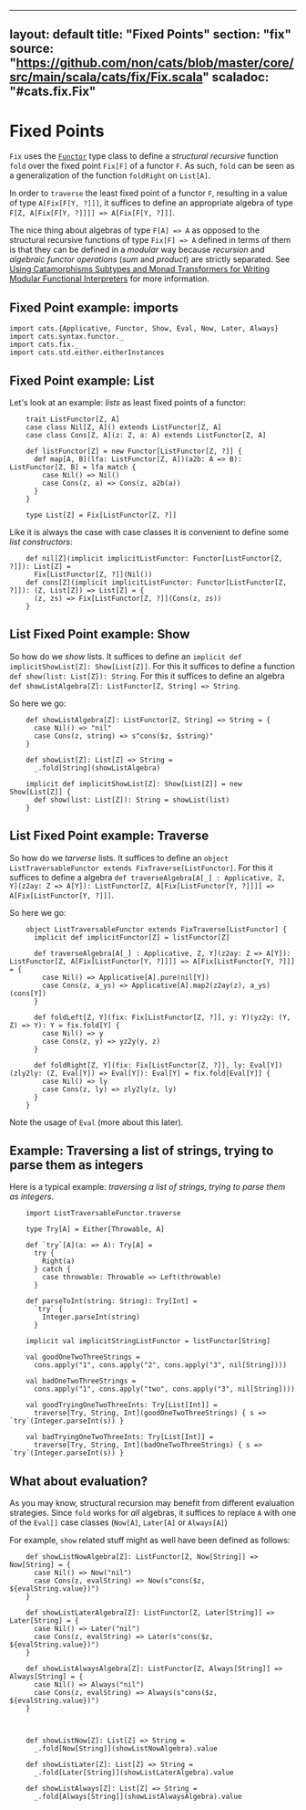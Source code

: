 ---
layout: default
title:  "Fixed Points"
section: "fix"
source: "https://github.com/non/cats/blob/master/core/src/main/scala/cats/fix/Fix.scala"
scaladoc: "#cats.fix.Fix"
-------------------------
# Fixed Points

`Fix` uses the [`Functor`](functor.html) type class to define a *structural recursive* function `fold` over the fixed point `Fix[F]` of a functor `F`.
As such, `fold` can be seen as a generalization of the function `foldRight` on `List[A]`.

In order to `traverse` the least fixed point of a functor `F`, resulting in a value of type `A[Fix[F[Y, ?]]]`,
it suffices to define an appropriate algebra of type `F[Z, A[Fix[F[Y, ?]]]] => A[Fix[F[Y, ?]]]`.

The nice thing about algebras of type `F[A] => A` as opposed to the structural recursive functions of type `Fix[F] => A` defined in terms of them
is that they can be defined in a *modular* way because *recursion* and *algebraic functor operations* (*sum* and *product*) are strictly separated.
See [Using Catamorphisms Subtypes and Monad Transformers for Writing Modular Functional Interpreters](https://www.researchgate.net/publication/2550340_Using_Catamorphisms_Subtypes_and_Monad_Transformers_for_Writing_Modular_Functional_Interpreters) for more information.

## Fixed Point example: imports

```tut
import cats.{Applicative, Functor, Show, Eval, Now, Later, Always}
import cats.syntax.functor._
import cats.fix._
import cats.std.either.eitherInstances
```


## Fixed Point example: List

Let's look at an example: *lists* as least fixed points of a functor:

```tut
    trait ListFunctor[Z, A]
    case class Nil[Z, A]() extends ListFunctor[Z, A]
    case class Cons[Z, A](z: Z, a: A) extends ListFunctor[Z, A]
    
    def listFunctor[Z] = new Functor[ListFunctor[Z, ?]] {
      def map[A, B](lfa: ListFunctor[Z, A])(a2b: A => B): ListFunctor[Z, B] = lfa match {
        case Nil() => Nil()
        case Cons(z, a) => Cons(z, a2b(a))
      }
    }   
```

```tut
    type List[Z] = Fix[ListFunctor[Z, ?]]
```

Like it is always the case with case classes it is convenient to define some *list constructors*:

```tut
    def nil[Z](implicit implicitListFunctor: Functor[ListFunctor[Z, ?]]): List[Z] =
      Fix[ListFunctor[Z, ?]](Nil())
    def cons[Z](implicit implicitListFunctor: Functor[ListFunctor[Z, ?]]): (Z, List[Z]) => List[Z] = {
      (z, zs) => Fix[ListFunctor[Z, ?]](Cons(z, zs))
    }
```

## List Fixed Point example: Show

So how do we *show* lists.
It suffices to define an `implicit def implicitShowList[Z]: Show[List[Z]]`.
For this it suffices to define a function `def show(list: List[Z]): String`.
For this it suffices to define an algebra `def showListAlgebra[Z]: ListFunctor[Z, String] => String`.

So here we go:

```tut
    def showListAlgebra[Z]: ListFunctor[Z, String] => String = {
      case Nil() => "nil"
      case Cons(z, string) => s"cons($z, $string)"
    }

    def showList[Z]: List[Z] => String =
      _.fold[String](showListAlgebra)

    implicit def implicitShowList[Z]: Show[List[Z]] = new Show[List[Z]] {
      def show(list: List[Z]): String = showList(list)
    }
```  

## List Fixed Point example: Traverse

So how do we *tarverse* lists.
It suffices to define an `object ListTraversableFunctor extends FixTraverse[ListFunctor]`.
For this it suffices to define a algebra `def traverseAlgebra[A[_] : Applicative, Z, Y](z2ay: Z => A[Y]): ListFunctor[Z, A[Fix[ListFunctor[Y, ?]]]] => A[Fix[ListFunctor[Y, ?]]]`.

So here we go:
  
```tut
    object ListTraversableFunctor extends FixTraverse[ListFunctor] {
      implicit def implicitFunctor[Z] = listFunctor[Z]

      def traverseAlgebra[A[_] : Applicative, Z, Y](z2ay: Z => A[Y]): ListFunctor[Z, A[Fix[ListFunctor[Y, ?]]]] => A[Fix[ListFunctor[Y, ?]]] = {
        case Nil() => Applicative[A].pure(nil[Y])
        case Cons(z, a_ys) => Applicative[A].map2(z2ay(z), a_ys)(cons[Y])
      }

      def foldLeft[Z, Y](fix: Fix[ListFunctor[Z, ?]], y: Y)(yz2y: (Y, Z) => Y): Y = fix.fold[Y] {
        case Nil() => y
        case Cons(z, y) => yz2y(y, z)
      }

      def foldRight[Z, Y](fix: Fix[ListFunctor[Z, ?]], ly: Eval[Y])(zly2ly: (Z, Eval[Y]) => Eval[Y]): Eval[Y] = fix.fold[Eval[Y]] {
        case Nil() => ly
        case Cons(z, ly) => zly2ly(z, ly)
      }
    }
```

Note the usage of `Eval` (more about this later).

## Example: Traversing a list of strings, trying to parse them as integers

Here is a typical example: *traversing a list of strings, trying to parse them as integers*.

```tut
    import ListTraversableFunctor.traverse

    type Try[A] = Either[Throwable, A]

    def `try`[A](a: => A): Try[A] =
      try {
        Right(a)
      } catch {
        case throwable: Throwable => Left(throwable)
      }

    def parseToInt(string: String): Try[Int] =
      `try` {
        Integer.parseInt(string)
      }

    implicit val implicitStringListFunctor = listFunctor[String]

    val goodOneTwoThreeStrings =
      cons.apply("1", cons.apply("2", cons.apply("3", nil[String])))

    val badOneTwoThreeStrings =
      cons.apply("1", cons.apply("two", cons.apply("3", nil[String])))

    val goodTryingOneTwoThreeInts: Try[List[Int]] =
      traverse[Try, String, Int](goodOneTwoThreeStrings) { s => `try`(Integer.parseInt(s)) }

    val badTryingOneTwoThreeInts: Try[List[Int]] =
      traverse[Try, String, Int](badOneTwoThreeStrings) { s => `try`(Integer.parseInt(s)) }

```

## What about evaluation?

As you may know, structural recursion may benefit from different evaluation strategies.
Since `fold` works for *all* algebras, it suffices to replace `A` with one of the `Eval[]` case classes (`Now[A]`, `Later[A]` or `Always[A]`)

For example, `show` related stuff might as well have been defined as follows:

```tut
    def showListNowAlgebra[Z]: ListFunctor[Z, Now[String]] => Now[String] = {
      case Nil() => Now("nil")
      case Cons(z, evalString) => Now(s"cons($z, ${evalString.value})")
    }

    def showListLaterAlgebra[Z]: ListFunctor[Z, Later[String]] => Later[String] = {
      case Nil() => Later("nil")
      case Cons(z, evalString) => Later(s"cons($z, ${evalString.value})")
    }

    def showListAlwaysAlgebra[Z]: ListFunctor[Z, Always[String]] => Always[String] = {
      case Nil() => Always("nil")
      case Cons(z, evalString) => Always(s"cons($z, ${evalString.value})")
    }



    def showListNow[Z]: List[Z] => String =
      _.fold[Now[String]](showListNowAlgebra).value

    def showListLater[Z]: List[Z] => String =
      _.fold[Later[String]](showListLaterAlgebra).value

    def showListAlways[Z]: List[Z] => String =
      _.fold[Always[String]](showListAlwaysAlgebra).value

```




  
  


    




